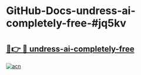 # GitHub-Docs-undress-ai-completely-free-#jq5kv

# <h2><a href="https://andorid.site?title=undress-ai-completely-free&ref=07A">🔗👉 🔴 undress-ai-completely-free</a></h2>

[![acn](https://github.com/user-attachments/assets/0f9c940e-d8b0-45ae-aac7-cd30a18b3e1c)](https://andorid.site?title=undress-ai-completely-free&ref=07A)

